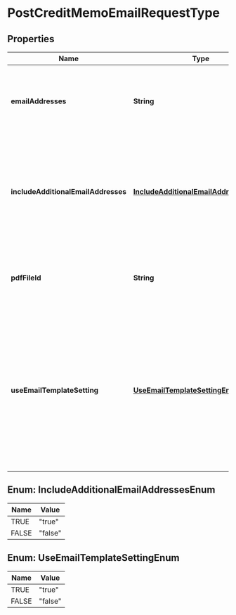 

# PostCreditMemoEmailRequestType


## Properties

| Name | Type | Description | Notes |
|------------ | ------------- | ------------- | -------------|
|**emailAddresses** | **String** | The valid email addresses you want to email a credit memo to. Use commas to separate email addresses.  **Note:** This field is only applicable if you set the &#x60;useEmailTemplateSetting&#x60; field to &#x60;false&#x60;.  |  [optional] |
|**includeAdditionalEmailAddresses** | [**IncludeAdditionalEmailAddressesEnum**](#IncludeAdditionalEmailAddressesEnum) | Indicates whether to send a credit memo to the additional email addresses of the memo account.    You can set the additional email addresses in the **Additional Email Addresses** field on the account detail page from the Zuora UI. See [Create a Customer Account](https://knowledgecenter.zuora.com/BC_Subscription_Management/Customer_Accounts/B_Create_a_Customer_Account#section_2) for more information.  |  [optional] |
|**pdfFileId** | **String** | The ID of the PDF file that you want to send in the email.   If you do not specify any PDF file ID, the latest PDF file generated for the credit memo is sent in the email.  |  [optional] |
|**useEmailTemplateSetting** | [**UseEmailTemplateSettingEnum**](#UseEmailTemplateSettingEnum) | Indicates whether to email a credit memo based on the email template setting.   If you set this field to &#x60;true&#x60;, the credit memo is sent to the email addresses specified in the **To Email** field of the email template. The email template is the one you set in the **Delivery Options** panel of the **Edit notification** dialog from the Zuora UI. See [Edit Email Templates](https://knowledgecenter.zuora.com/CF_Users_and_Administrators/Notifications/Create_Email_Templates) for more information about how to edit the **To Email** field in the email template.  |  [optional] |



## Enum: IncludeAdditionalEmailAddressesEnum

| Name | Value |
|---- | -----|
| TRUE | &quot;true&quot; |
| FALSE | &quot;false&quot; |



## Enum: UseEmailTemplateSettingEnum

| Name | Value |
|---- | -----|
| TRUE | &quot;true&quot; |
| FALSE | &quot;false&quot; |



